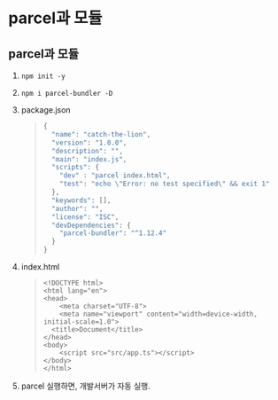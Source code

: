 # parcel과 모듈

## parcel과 모듈

1. `npm init -y`
2. `npm i parcel-bundler -D`
3. package.json

   > ```javascript
   > {
   >   "name": "catch-the-lion",
   >   "version": "1.0.0",
   >   "description": "",
   >   "main": "index.js",
   >   "scripts": {
   >     "dev" : "parcel index.html",
   >     "test": "echo \"Error: no test specified\" && exit 1"
   >   },
   >   "keywords": [],
   >   "author": "",
   >   "license": "ISC",
   >   "devDependencies": {
   >     "parcel-bundler": "^1.12.4"
   >   }
   > }
   > ```

4. index.html

   > ```markup
   > <!DOCTYPE html>
   > <html lang="en">
   > <head>
   >     <meta charset="UTF-8">
   >     <meta name="viewport" content="width=device-width, initial-scale=1.0">
   >   <title>Document</title>
   > </head>
   > <body>
   >     <script src="src/app.ts"></script>
   > </body>
   > </html>
   > ```

5. parcel 실행하면, 개발서버가 자동 실행.

